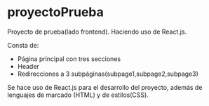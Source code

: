# proyectoPrueba
Proyecto de prueba(lado frontend). Haciendo uso de React.js.

Consta de:<br>
  - Página principal con tres secciones<br>
  - Header<br>
  - Redirecciones a 3 subpáginas(subpage1,subpage2,subpage3)<br>

Se hace uso de React.js para el desarrollo del proyecto, además de lenguajes de marcado (HTML) y de estilos(CSS).
